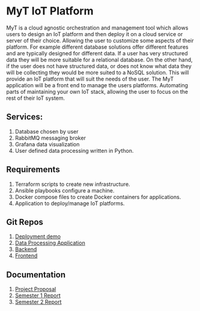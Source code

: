 # MyT IoT Platform

MyT is a cloud agnostic orchestration and management tool which allows users to design an IoT platform and then deploy it on a cloud service or server of their choice. Allowing the user to customize some aspects of their platform. For example different database solutions offer different features and are typically designed for different data. If a user has very structured data they will be more suitable for a relational database. On the other hand, if the user does not have structured data, or does not know what data they will be collecting they would be more suited to a NoSQL solution. This will provide an IoT platform that will suit the needs of the user. The MyT application will be a front end to manage the users platforms. Automating parts of maintaining your own IoT stack, allowing the user to focus on the rest of their IoT system.

## Services:
1. Database chosen by user
2. RabbitMQ messaging broker
3. Grafana data visualization
4. User defined data processing written in Python.

## Requirements

1. Terraform scripts to create new infrastructure.
2. Ansible playbooks configure a machine.
3. Docker compose files to create Docker containers for applications.
4. Application to deploy/manage IoT platforms.

## Git Repos

 1. [Deployment demo](https://github.com/Daemon-Macklin/MyTDeploymentDemo)
 2. [Data Processing Application](https://github.com/Daemon-Macklin/MyTPlatformDataProcessingContainer)
 3. [Backend](https://github.com/Daemon-Macklin/MyTBackendService)
 4. [Frontend](https://github.com/Daemon-Macklin/MyTFrontEndService)

## Documentation

1. [Project Proposal](Documentation/ProjectProposal.pdf)
2. [Semester 1 Report](Documentation/Semester1Report.pdf)
3. [Semester 2 Report](Documentation/Semester2Report.pdf)